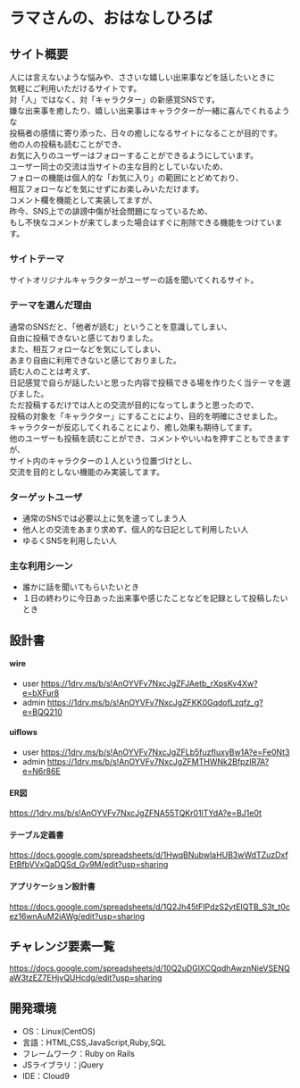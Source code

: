 # ラマさんの、おはなしひろば

## サイト概要
人には言えないような悩みや、ささいな嬉しい出来事などを話したいときに<br>
気軽にご利用いただけるサイトです。<br>
対「人」ではなく、対「キャラクター」の新感覚SNSです。<br>
嫌な出来事を癒したり、嬉しい出来事はキャラクターが一緒に喜んでくれるような<br>
投稿者の感情に寄り添った、日々の癒しになるサイトになることが目的です。<br>
他の人の投稿も読むことができ、<br>
お気に入りのユーザーはフォローすることができるようにしています。<br>
ユーザー同士の交流は当サイトの主な目的としていないため、<br>
フォローの機能は個人的な「お気に入り」の範囲にとどめており、<br>
相互フォローなどを気にせずにお楽しみいただけます。<br>
コメント欄を機能として実装してますが、<br>
昨今、SNS上での誹謗中傷が社会問題になっているため、<br>
もし不快なコメントが来てしまった場合はすぐに削除できる機能をつけています。

### サイトテーマ
サイトオリジナルキャラクターがユーザーの話を聞いてくれるサイト。

### テーマを選んだ理由
通常のSNSだと、「他者が読む」ということを意識してしまい、<br>
自由に投稿できないと感じておりました。<br>
また、相互フォローなどを気にしてしまい、<br>
あまり自由に利用できないと感じておりました。<br>
読む人のことは考えず、<br>
日記感覚で自らが話したいと思った内容で投稿できる場を作りたく当テーマを選びました。<br>
ただ投稿するだけでは人との交流が目的になってしまうと思ったので、<br>
投稿の対象を「キャラクター」にすることにより、目的を明確にさせました。<br>
キャラクターが反応してくれることにより、癒し効果も期待してます。<br>
他のユーザーも投稿を読むことができ、コメントやいいねを押すこともできますが、<br>
サイト内のキャラクターの１人という位置づけとし、<br>
交流を目的としない機能のみ実装してます。<br>

### ターゲットユーザ
* 通常のSNSでは必要以上に気を遣ってしまう人
* 他人との交流をあまり求めず、個人的な日記として利用したい人
* ゆるくSNSを利用したい人

### 主な利用シーン
* 誰かに話を聞いてもらいたいとき
* １日の終わりに今日あった出来事や感じたことなどを記録として投稿したいとき

## 設計書
#### wire
* user
https://1drv.ms/b/s!AnOYVFv7NxcJgZFJAetb_rXpsKv4Xw?e=bXFur8
* admin
https://1drv.ms/b/s!AnOYVFv7NxcJgZFKK0GqdofLzqfz_g?e=BQQ210

#### uiflows
* user
https://1drv.ms/b/s!AnOYVFv7NxcJgZFLb5fuzfluxyBw1A?e=Fe0Nt3
* admin
https://1drv.ms/b/s!AnOYVFv7NxcJgZFMTHWNk2BfpzIR7A?e=N6r86E

#### ER図
https://1drv.ms/b/s!AnOYVFv7NxcJgZFNA55TQKr01lTYdA?e=BJ1e0t

#### テーブル定義書
https://docs.google.com/spreadsheets/d/1HwqBNubwIaHUB3wWdTZuzDxfEtBfbVVxQaDQSd_Gv9M/edit?usp=sharing

#### アプリケーション設計書
https://docs.google.com/spreadsheets/d/1Q2Jh45tFIPdzS2ytEIQTB_S3t_t0cez16wnAuM2iAWg/edit?usp=sharing

## チャレンジ要素一覧
https://docs.google.com/spreadsheets/d/10Q2uDGlXCQqdhAwznNieVSENQaW3tzEZ7EHjvQUHcdg/edit?usp=sharing

## 開発環境
- OS：Linux(CentOS)
- 言語：HTML,CSS,JavaScript,Ruby,SQL
- フレームワーク：Ruby on Rails
- JSライブラリ：jQuery
- IDE：Cloud9